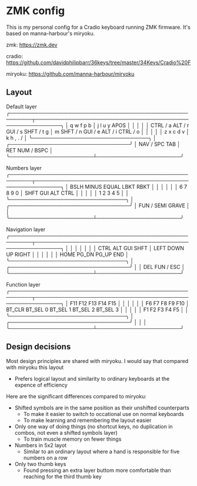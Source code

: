 # ZMK config

This is my personal config for a Cradio keyboard running ZMK firmware. It's based on manna-harbour's miryoku.

zmk: https://zmk.dev

cradio: https://github.com/davidphilipbarr/36keys/tree/master/34Keys/Cradio%20F

miryoku: https://github.com/manna-harbour/miryoku

## Layout

Default layer
╭────────────────────────────────────────────────────────┬─────────────────────────────────────────────────────────╮
│ q          w          f          p          b          │ j          l          u          y          APOS        │
│                                                        │                                                         │
│ CTRL / a   ALT / r    GUI / s    SHFT / t   g          │ m          SHFT / n   GUI / e    ALT / i    CTRL / o    │
│                                                        │                                                         │
│ z          x          c          d          v          │ k          h          ,          .          /           │
╰────────────────────────────────╮                       │                       ╭─────────────────────────────────╯
                                 │ NAV / SPC  TAB        │ RET        NUM / BSPC │                              
                                 ╰───────────────────────┴───────────────────────╯

Numbers layer
╭────────────────────────────────────────────────────────┬─────────────────────────────────────────────────────────╮
│ BSLH       MINUS      EQUAL      LBKT       RBKT       │                                                         │
│                                                        │                                                         │
│ 6          7          8          9          0          │            SHFT       GUI        ALT        CTRL        │
│                                                        │                                                         │
│ 1          2          3          4          5          │                                                         │
╰────────────────────────────────╮                       │                       ╭─────────────────────────────────╯
                                 │ FUN / SEMI GRAVE      │                       │                              
                                 ╰───────────────────────┴───────────────────────╯

Navigation layer
╭────────────────────────────────────────────────────────┬─────────────────────────────────────────────────────────╮
│                                                        │                                                         │
│                                                        │                                                         │
│ CTRL       ALT        GUI        SHFT                  │            LEFT       DOWN       UP         RIGHT       │
│                                                        │                                                         │
│                                                        │            HOME       PG_DN      PG_UP      END         │
╰────────────────────────────────╮                       │                       ╭─────────────────────────────────╯
                                 │                       │ DEL        FUN / ESC  │                              
                                 ╰───────────────────────┴───────────────────────╯

Function layer
╭────────────────────────────────────────────────────────┬─────────────────────────────────────────────────────────╮
│ F11        F12        F13        F14        F15        │                                                         │
│                                                        │                                                         │
│ F6         F7         F8         F9         F10        │ BT_CLR     BT_SEL 0   BT_SEL 1   BT_SEL 2   BT_SEL 3    │
│                                                        │                                                         │
│ F1         F2         F3         F4         F5         │                                                         │
╰────────────────────────────────╮                       │                       ╭─────────────────────────────────╯
                                 │                       │                       │                              
                                 ╰───────────────────────┴───────────────────────╯

## Design decisions

Most design principles are shared with miryoku. I would say that compared with miryoku this layout

- Prefers logical layout and similarity to ordinary keyboards at the expence of efficiency

Here are the significant differences compared to miryoku:

- Shifted symbols are in the same position as their unshifted counterparts
  - To make it easier to switch to occational use on normal keyboards
  - To make learning and remembering the layout easier
- Only one way of doing things (no shortcut keys, no duplication in combos, not even a shifted symbols layer)
  - To train muscle memory on fewer things
- Numbers in 5x2 layot
  - Similar to an ordinary layout where a hand is responsible for five numbers on a row
- Only two thumb keys
  - Found pressing an extra layer buttom more comfortable than reaching for the third thumb key
